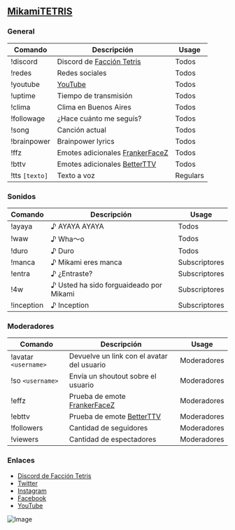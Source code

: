 ## [MikamiTETRIS](https://www.twitch.tv/mikamitetris)

### General

Comando|Descripción|Usage
--|--|--
!discord|Discord de [Facción Tetris](https://discord.gg/hbU8xXK)|Todos
!redes|Redes sociales|Todos
!youtube|[YouTube](https://www.youtube.com/c/mikamitetris)|Todos
!uptime|Tiempo de transmisión|Todos
!clima|Clima en Buenos Aires|Todos
!followage|¿Hace cuánto me seguís?|Todos
!song|Canción actual|Todos
!brainpower| Brainpower lyrics|Todos
!ffz|Emotes adicionales [FrankerFaceZ](https://www.frankerfacez.com/)|Todos
!bttv|Emotes adicionales [BetterTTV](https://betterttv.com/)|Todos
!tts `[texto]`|Texto a voz|Regulars

### Sonidos

Comando|Descripción|Usage
--|--|--
!ayaya|♪ AYAYA AYAYA|Todos
!waw|♪ Wha～o|Todos
!duro|♪ Duro|Todos
!manca|♪ Mikami eres manca|Subscriptores
!entra|♪ ¿Entraste?|Subscriptores
!4w|♪ Usted ha sido forguaideado por Mikami|Subscriptores
!inception|♪ Inception|Subscriptores

### Moderadores

Comando|Descripción|Usage
--|--|--
!avatar `<username>`|Devuelve un link con el avatar del usuario|Moderadores
!so `<username>`|Envía un shoutout sobre el usuario|Moderadores
!effz|Prueba de emote [FrankerFaceZ](https://www.frankerfacez.com/)|Moderadores
!ebttv|Prueba de emote [BetterTTV](https://betterttv.com/)|Moderadores
!followers|Cantidad de seguidores|Moderadores
!viewers|Cantidad de espectadores|Moderadores

### Enlaces
- [Discord de Facción Tetris](https://discord.gg/hbU8xXK)
- [Twitter](https://twitter.com/MikamiTETRIS)
- [Instagram](https://instagram.com/MikamiTETRIS)
- [Facebook](https://www.facebook.com/MikamiTETRIS)
- [YouTube](https://www.youtube.com/c/MikamiTETRIS)

![Image](https://static-cdn.jtvnw.net/previews-ttv/live_user_mikamitetris-400x225.jpg?width=806&height=454)
